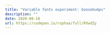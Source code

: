 ```yaml
---
title: "Variable fonts experiment: Goosebumps"
description: ""
date: 2020-08-18
url: https://codepen.io/ruphaa/full/RXwdZy
---
```

